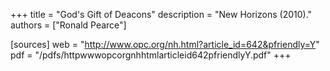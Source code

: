 +++
title = "God's Gift of Deacons"
description = "New Horizons (2010)."
authors = ["Ronald Pearce"]

[sources]
web = "http://www.opc.org/nh.html?article_id=642&pfriendly=Y"
pdf = "/pdfs/httpwwwopcorgnhhtmlarticleid642pfriendlyY.pdf"
+++
